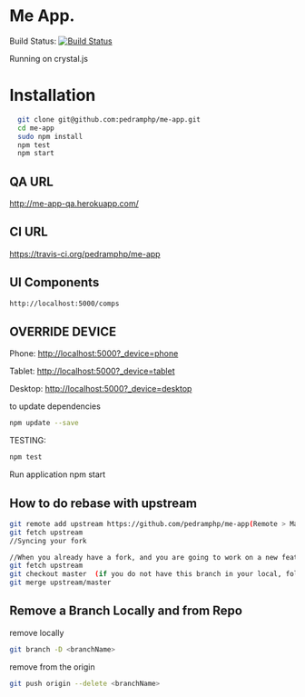 Me App.
==
Build Status: [![Build Status](https://travis-ci.org/pedramphp/me-app.svg?branch=master)](https://travis-ci.org/pedramphp/me-app)

Running on crystal.js

# Installation
```sh
  git clone git@github.com:pedramphp/me-app.git
  cd me-app
  sudo npm install
  npm test
  npm start
```

QA URL
----------------------
http://me-app-qa.herokuapp.com/

CI URL
---------------------
https://travis-ci.org/pedramphp/me-app


UI Components
-----------------------
```sh
http://localhost:5000/comps
```

OVERRIDE DEVICE
-----------------

Phone:  [http://localhost:5000?_device=phone](http://localhost:5000?_device=phone)

Tablet: [http://localhost:5000?_device=tablet](http://localhost:5000?_device=tablet)

Desktop: [http://localhost:5000?_device=desktop](http://localhost:5000?_device=desktop)

to update dependencies
```sh
npm update --save
```

TESTING:
```sh
npm test
```
Run application
npm start


How to do rebase with upstream
---------------------
```sh
git remote add upstream https://github.com/pedramphp/me-app(Remote > Manage Remotes > Add )
git fetch upstream 
//Syncing your fork

//When you already have a fork, and you are going to work on a new feature, 
git fetch upstream
git checkout master  (if you do not have this branch in your local, follow "Pull a new branch..." steps)
git merge upstream/master
```

Remove a Branch Locally and from Repo
---------------------
remove locally
```sh
git branch -D <branchName>
```

remove from the origin
```sh
git push origin --delete <branchName>
```


